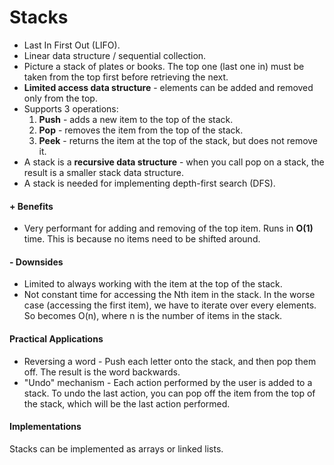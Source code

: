# Stacks

- Last In First Out (LIFO).
- Linear data structure / sequential collection.
- Picture a stack of plates or books. The top one (last one in) must be taken from the top first before retrieving the next.
- **Limited access data structure** - elements can be added and removed only from the top.
- Supports 3 operations:
  1. **Push** - adds a new item to the top of the stack.
  1. **Pop** - removes the item from the top of the stack.
  1. **Peek** - returns the item at the top of the stack, but does not remove it.
- A stack is a **recursive data structure** - when you call pop on a stack, the result is a smaller stack data structure.
- A stack is needed for implementing depth-first search (DFS).

#### + Benefits

- Very performant for adding and removing of the top item. Runs in **O(1)** time. This is because no items need to be shifted around.

#### - Downsides

- Limited to always working with the item at the top of the stack.
- Not constant time for accessing the Nth item in the stack. In the worse case (accessing the first item), we have to iterate over every elements. So becomes O(n), where n is the number of items in the stack.

#### Practical Applications

- Reversing a word - Push each letter onto the stack, and then pop them off. The result is the word backwards.
- "Undo" mechanism - Each action performed by the user is added to a stack. To undo the last action, you can pop off the item from the top of the stack, which will be the last action performed.

#### Implementations

Stacks can be implemented as arrays or linked lists.
